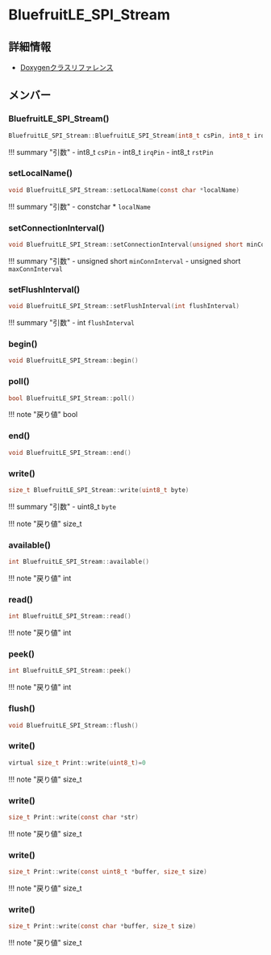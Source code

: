 # BluefruitLE_SPI_Stream



## 詳細情報

- [Doxygenクラスリファレンス](https://lang-ship.com/reference/Arduino/1.8.9/class_bluefruit_l_e___s_p_i___stream.html)

## メンバー

### BluefruitLE_SPI_Stream()



```c
BluefruitLE_SPI_Stream::BluefruitLE_SPI_Stream(int8_t csPin, int8_t irqPin, int8_t rstPin)
```

!!! summary "引数"
	- int8_t `csPin` 
	- int8_t `irqPin` 
	- int8_t `rstPin` 



### setLocalName()



```c
void BluefruitLE_SPI_Stream::setLocalName(const char *localName)
```

!!! summary "引数"
	- constchar * `localName` 



### setConnectionInterval()



```c
void BluefruitLE_SPI_Stream::setConnectionInterval(unsigned short minConnInterval, unsigned short maxConnInterval)
```

!!! summary "引数"
	- unsigned short `minConnInterval` 
	- unsigned short `maxConnInterval` 



### setFlushInterval()



```c
void BluefruitLE_SPI_Stream::setFlushInterval(int flushInterval)
```

!!! summary "引数"
	- int `flushInterval` 



### begin()



```c
void BluefruitLE_SPI_Stream::begin()
```



### poll()



```c
bool BluefruitLE_SPI_Stream::poll()
```

!!! note "戻り値"
	bool



### end()



```c
void BluefruitLE_SPI_Stream::end()
```



### write()



```c
size_t BluefruitLE_SPI_Stream::write(uint8_t byte)
```

!!! summary "引数"
	- uint8_t `byte` 

!!! note "戻り値"
	size_t



### available()



```c
int BluefruitLE_SPI_Stream::available()
```

!!! note "戻り値"
	int



### read()



```c
int BluefruitLE_SPI_Stream::read()
```

!!! note "戻り値"
	int



### peek()



```c
int BluefruitLE_SPI_Stream::peek()
```

!!! note "戻り値"
	int



### flush()



```c
void BluefruitLE_SPI_Stream::flush()
```



### write()



```c
virtual size_t Print::write(uint8_t)=0
```

!!! note "戻り値"
	size_t



### write()



```c
size_t Print::write(const char *str)
```

!!! note "戻り値"
	size_t



### write()



```c
size_t Print::write(const uint8_t *buffer, size_t size)
```

!!! note "戻り値"
	size_t



### write()



```c
size_t Print::write(const char *buffer, size_t size)
```

!!! note "戻り値"
	size_t



